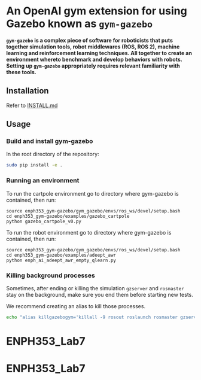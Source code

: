 # An OpenAI gym extension for using Gazebo known as `gym-gazebo`

**`gym-gazebo` is a complex piece of software for roboticists that puts together simulation tools, robot middlewares (ROS, ROS 2), machine learning and reinforcement learning techniques. All together to create an environment whereto benchmark and develop behaviors with robots. Setting up `gym-gazebo` appropriately requires relevant familiarity with these tools.**

## Installation
Refer to [INSTALL.md](INSTALL.md)

## Usage

### Build and install gym-gazebo

In the root directory of the repository:

```bash
sudo pip install -e .
```

### Running an environment

To run the cartpole environment go to directory where gym-gazebo is contained, then run:
```
source enph353_gym-gazebo/gym_gazebo/envs/ros_ws/devel/setup.bash
cd enph353_gym-gazebo/examples/gazebo_cartpole  
python gazebo_cartpole_v0.py
```

To run the robot environment go to directory where gym-gazebo is contained, then run:
```
source enph353_gym-gazebo/gym_gazebo/envs/ros_ws/devel/setup.bash
cd enph353_gym-gazebo/examples/adeept_awr
python enph_ai_adeept_awr_empty_qlearn.py
```


### Killing background processes

Sometimes, after ending or killing the simulation `gzserver` and `rosmaster` stay on the background, make sure you end them before starting new tests.

We recommend creating an alias to kill those processes.

```bash
echo "alias killgazebogym='killall -9 rosout roslaunch rosmaster gzserver nodelet robot_state_publisher gzclient'" >> ~/.bashrc
```
# ENPH353_Lab7
# ENPH353_Lab7
